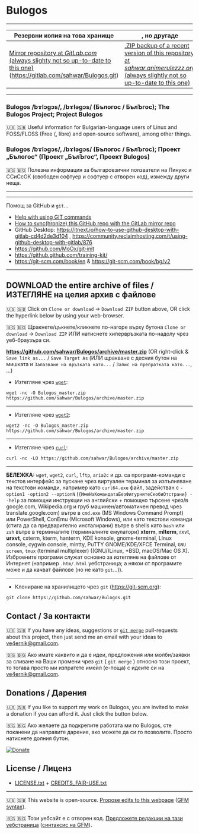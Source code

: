 # Bulogos

------

| Резервни копия на това хранище | , но другаде |
| ------ | ------ |
| [Mirror repository at _GitLab.com_ (always slighty not so up-to-date to this one)](https://gitlab.com/sahwar/Bulogos) (https://gitlab.com/sahwar/Bulogos.git) | [.ZIP backup of a recent version of this repository at _sahwar.animerulezzz.org_ (always slightly not so up-to-date to this one)](http://sahwar.animerulezzz.org/mirrors/Bulogos-master_[ISO8601-datetime-stamp].zip)

------

### Bulogos /bɤlɔgɔs/, /bɤləgɔs/ (Бълогос / БълЪгос); The Bulogos Project; Project Bulogos
:us: :gb: Useful information for Bulgarian-language users of Linux and FOSS/FLOSS (Free (, libre) and open-source software), among other things.

### Bulogos /bɤlɔgɔs/, /bɤləgɔs/ (Бълогос / БълЪгос); Проект „Бълогос“ (Проект „БълЪгос“, Проект Bulogos)
🇧🇬 &#x1F1E7;&#x1F1EC; Полезна информация за българоезични ползватели на Линукс и ССиСсОК (свободен софтуер и софтуер с отворен код), измежду други неща.

------

* * *
Помощ за GitHub и `git`...

* [Help with using GIT commands](https://github.com/k88hudson/git-flight-rules)
* [How to sync(hronize) this GitHub repo with the GitLab mirror repo](https://moox.io/blog/keep-in-sync-git-repos-on-github-gitlab-bitbucket/)
* GitHub Desktop: https://itnext.io/how-to-use-github-desktop-with-gitlab-cd4d2de3d104 , https://community.reclaimhosting.com/t/using-github-desktop-with-gitlab/876
* https://github.com/MoOx/git-init
* https://github.github.com/training-kit/
* https://git-scm.com/book/en & https://git-scm.com/book/bg/v2

------

## DOWNLOAD the entire archive of files / ИЗТЕГЛЯНЕ на целия архив с файлове
:us: :gb: Click on `Clone or download` -> `Download ZIP` button above, OR click the hyperlink below by using your web-browser.

🇧🇬 &#x1F1E7;&#x1F1EC; Щракнете/цъкнете/кликнете по-нагоре върху бутона `Clone or download` -> `Download ZIP` ИЛИ натиснете хипервръзката по-надолу чрез уеб-браузъра си.

**https://github.com/sahwar/Bulogos/archive/master.zip**
(OR right-click & `Save link as...` / `Save Target As` (ИЛИ щракване с десния бутон на мишката и `Запазване на връзката като...` / `Запис на препратката като...`, ...)

* Изтегляне чрез [`wget`](https://www.gnu.org/software/wget/):
````
wget -nc -O Bulogos_master.zip https://github.com/sahwar/Bulogos/archive/master.zip
````
------
* Изтегляне чрез [`wget2`](https://gitlab.com/gnuwget/wget2):
````
wget2 -nc -O Bulogos_master.zip https://github.com/sahwar/Bulogos/archive/master.zip
````
------
* Изтегляне чрез [`curl`](http://curl.haxx.se/):
````
curl -nc -LO https://github.com/sahwar/Bulogos/archive/master.zip
````
------

**БЕЛЕЖКА:** `wget`, `wget2`, `curl`, `lftp`, `aria2c` и др. са програми-команди с текстов интерфейс за пускане чрез виртуален терминал за изпълняване на текстови команди, например  като `curl64.exe` файл, задействан с `-option1 -option2 --optionN` (`{ИмеНаКомандатаБезФигурнитеСкобиОтстрани} --help` за помощни инструкции на английски + помощно търсене чрез/в google.com, Wikipedia.org и груб машинен/автоматичен превод чрез translate.google.com) вътре в `cmd.exe` (MS Windows Command Prompt) или PowerShell, ConEmu (Microsoft Windows), или като текстови команди (стига да са предварително инсталирани) вътре в shells като `bash` или `zsh` вътре в терминалите (терминалните емулатори) **xterm**, **mlterm**, rxvt, **urxvt**, cxterm, kterm, hanterm, KDE konsole, gnome-terminal, Linux console, cygwin console, mintty, PuTTY GNOME/KDE/XFCE Terminal, `GNU screen`, `tmux` (terminal multiplexer) ((GNU/)Linux, *BSD, macOS/Mac OS X). Изброените програми служат основно за изтегляне на файлове от Интернет (например `.htm/.html` уебстраница; а някои от програмите може и да качват файлове (но не като `git`...)).

<!--
cmder (MS Windows), Terminator (MS Windows), KiTTY/PuTTy/QuTTy, mosh, fish (terminal emulator), MSYS2, Tilix (VTE GTK+ 3), Tilda, Guake terminal (GNOME), Yakuake (KDE, based on KDE Konsole), mintty (MS Windows terminal emulator for Cygwin that is based on code from PuTTY 0.60), Kitty terminal (Linux&macOS cross-platform GPU-based terminal emulator), upterm (terminal emulator and an interactive shell based on Electron), JuiceSSH (terminal client for for Google Android supporting SSH, Local Shell, Mosh and Telnet), Terminus (Terminus is an Electron-based terminal app that works across Windows, MacOS and Linux while also supporting Windows shells including Powerfull and git-bash on Windows), tilda (Tilda is a Linux&*BSD terminal taking after the likeness of many classic terminals from first person shooter games, Quake, Doom and Half-Life), Console (MS Windows), ConsoleZ (This is a modified version of Console 2 for a better experience under Windows Vista/7/8 and a better visual rendering.), iTerm (full featured terminal emulation program for macOS based on Cocoa), Windows Terminal, Git Bash (Git for Windows provides a BASH emulation used to run Git from the command line), Pantheon Terminal (for ElementaryOS Linux), Rxvt-unicode/urxvt (Linux & macOS), Android-Terminal-Emulator (A VT-100 terminal emulator for the Android OS), Fluent Terminal (terminal emulator for MS Windows based on UWP and web technologies), Blink Shell (the professional, desktop-grade terminal emulator for iOS), PowerCmd (commercial command prompt replacement for Windows that arranges command line windows in a graphical, tabbed user interface), rxvt (RXVT –our extended virtual terminal– is a terminal emulator for X11. It is a popular replacement for the standard ‘xterm’), z/Scope (commercial, for MS Windows, multi-protocol, multi-host terminal emulator that provides access to multiple terminal-based applications in a way that is familiar to every user, using a modern tabbed interface), TEXTREME (for Linux, MS Windows, macOS; 'toy text editor', lively, animated text editor with the feel of a retro videogame complete with sounds and game-like visual effects. The screen shakes as you type while particle effects decorate new characters), Termite (A keyboard-centric VTE-based terminal, aimed at use within a window manager with tiling and/or tabbing support. Termite looks for the configuration file in the following order: $XDG_CONFIG_HOME/termite/config, ~/.), CLIX ('command line interface for Mac OS X'), MacTerm (was MacTelnet; for Mac OS X), wezterm (for Linux, MS Windows, macOS; GPU-accelerated cross-platform terminal emulator and multiplexer written by @wez and implemented in Rust), LXTerminal (the standard terminal emulator of LXDE for Linux. The terminal is a desktop-independent VTE-based terminal emulator for LXDE without any unnecessary dependency. LXTerminal supports multiple tabs), CMD++ (for MS Windows; a command line program, which was devoloped as alternative to the Windows (R) console), ROXTerm (full-featured VTE terminal emulator), wsl-terminalGood alternative (terminal emulator for Windows Subsystem for Linux (WSL), includes mintty, wslbridge, cbwin, and some other useful tools. The next thing you want to install after installing Windows Subsystem for Linux (a.k.a. WSL)), mrxvt (for Linux; based on rxvt. Tabbed interface. Very lightweight. Few dependencies. Only drawback is poor unicode support (theres an SVN branch with working but slightly buggy support)), FireCMD (commercial for MS Windows; command shell has features like recursive aliases, command substitution using files, HTML and CSS support, which makes it a next generation command shell), mintty-quake-console (for MS Windows via mintty; an AutoHotkey script that enables a quake-style terminal-on-a-hotkey for mintty), Electerm (for MacOS, MS Windows, Linux, Electron / Atom Shell; terminal/ssh/sftp client(linux, mac, win) based on electron/node-pty/xterm/antd and other libs, it works as a combination of guake and xshell it is still on its early stage, more feature/test will be added features:...), Penteract CMD GUI (for MS Windows; create GUIs for command line commands. Then drag files in to get their paths. And click buttons to choose switches), Windows Terminal (https://alternativeto.net/software/windows-terminal/), OpenSSH, Bitvise SSH Client, Termius, Chrome Secure Shell, PAC Manager, ZOC, Xshell, Tera Term, Core Tunnel, Fluent Terminal (UWP), RXVT (–our extended virtual terminal– is a terminal emulator for X11. It is a popular replacement for the standard ‘xterm’), Take Command, Core Shell, MTPuTTY (Multi-Tabbed PuTTY), PieTTY (MS Windows), Solar-PuTTY, Qonsole, AutoPuTTY, Poderosa, SSH Terminal Emulator, QuTTY, ExtraPuTTY, PuTTy, KiTTY, Terminal (for MacOS), https://github.com/Microsoft/Terminal
-->

------
* Клониране на хранилището чрез `git` (https://git-scm.org):
````
git clone https://github.com/sahwar/Bulogos.git
````

## Contact / За контакти
:us: :gb:  If you have any ideas, suggestions or [`git merge`](https://git-scm.com/docs/git-merge) pull-requests about this project, then just send me an email with your ideas to [ve4ernik@gmail.com](mailto:ve4ernik@gmail.com).

🇧🇬 &#x1F1E7;&#x1F1EC;  Ако имате каквито и да е идеи, предложения или молби/заявки за сливане на Ваши промени чрез `git` ( `git merge` ) относно този проект, то тогава просто ми изпратете имейл (е-поща) с идеите си на [ve4ernik@gmail.com](mailto:ve4ernik@gmail.com).

## Donations / Дарения
:us: :gb:  If you like to support my work on Bulogos, you are invited to make a donation if you can afford it. Just click the button below.

🇧🇬 &#x1F1E7;&#x1F1EC; Ако желаете да подкрепите работата ми по Bulogos, сте поканени да направите дарение, ако можете да си го позволите. Просто натиснете долния бутон.

[![Donate](https://img.shields.io/badge/Donate-PayPal-green.svg)](https://paypal.me/ve4ernik)

## License / Лиценз

* [LICENSE.txt](https://github.com/sahwar/Bulogos/blob/master/LICENSE.txt) + [CREDITS_FAIR-USE.txt](https://github.com/sahwar/Bulogos/blob/master/CREDITS_FAIR-USE.txt)

----

:us: :gb:  This website is open-source. <a href="https://github.com/sahwar/Bulogos/edit/master/README.md">Propose edits to this webpage</a> ([GFM syntax](https://github.github.com/gfm/)).

🇧🇬 &#x1F1E7;&#x1F1EC; Този уебсайт е с отворен код. <a href="https://github.com/sahwar/Bulogos/edit/master/README.md">Предложете редакции на тази уебстраница</a> ([синтаксис на GFM](https://github.github.com/gfm/)).
